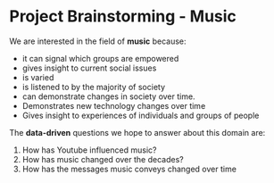 # Project Brainstorming - Music

We are interested in the field of __music__ because:
<ul>
  <li>
    it can signal which groups are empowered
  </li>
  <li>
    gives insight to current social issues
  </li>
  <li>
    is varied
  </li>
  <li>
    is listened to by the majority of society
  </li>
  <li>
    can demonstrate changes in society over time.
  </li>
  <li>
    Demonstrates new technology changes over time
  </li>
  <li>
    Gives insight to experiences of individuals and groups of people
  </li>
</ul>

The __data-driven__ questions we hope to answer about this domain are:
<ol>
  <li>
    How has Youtube influenced music?
  </li>
  <li>
    How has music changed over the decades?
  </li>
  <li>
    How has the messages music conveys changed over time
  </li>
</ol>
